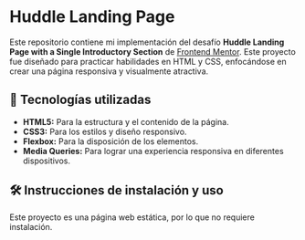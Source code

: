 # Huddle Landing Page

Este repositorio contiene mi implementación del desafío **Huddle Landing Page with a Single Introductory Section** de [Frontend Mentor](https://www.frontendmentor.io/challenges/huddle-landing-page-with-a-single-introductory-section-B_2Wvxgi0). Este proyecto fue diseñado para practicar habilidades en HTML y CSS, enfocándose en crear una página responsiva y visualmente atractiva.

## 🚀 Tecnologías utilizadas
- **HTML5:** Para la estructura y el contenido de la página.
- **CSS3:** Para los estilos y diseño responsivo.
- **Flexbox:** Para la disposición de los elementos.
- **Media Queries:** Para lograr una experiencia responsiva en diferentes dispositivos.

## 🛠️ Instrucciones de instalación y uso
Este proyecto es una página web estática, por lo que no requiere instalación. 
